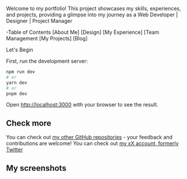 Welcome to my portfolio! This project showcases my skills, experiences, and projects, providing a glimpse into my journey as a Web Developer | Designer | Project Manager

-Table of Contents
[About Me]
[Design]
[My Experience]
[Team Management
[My Projects]
[Blog]

Let's Begin

First, run the development server:

```bash
npm run dev
# or
yarn dev
# or
pnpm dev
```

Open [http://localhost:3000](http://localhost:3000) with your browser to see the result.


## Check more

You can check out [my other GitHub repositories](https://github.com/korayv?tab=repositories) - your feedback and contributions are welcome!
You can check out [my xX account, formerly Twitter](https://twitter.com/kendinepreneur)

## My screenshots
